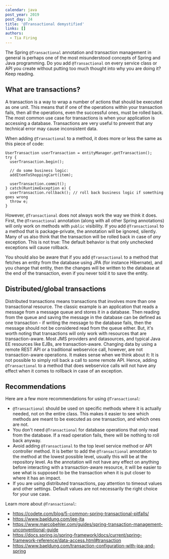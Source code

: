 ```yaml
---
calendar: java
post_year: 2019
post_day: 24
title: '@Transactional demystified'
links: []
authors:
  - Tia Firing
---
```

The Spring `@Transactional` annotation and transaction management in general is perhaps one of the most misunderstood concepts of Spring and Java programming. Do you add `@Transactional` on every service class or API you create without putting too much thought into why you are doing it? Keep reading. 

## What are transactions?
A transaction is a way to wrap a number of actions that should be executed as one unit. This means that if one of the operations within your transaction fails, then all the operations, even the successful ones, must be rolled back. The most common use case for transactions is when your application is accessing a database. Transactions are very useful to prevent that any technical error may cause inconsistent data. 

When adding `@Transactional` to a method, it does more or less the same as this piece of code: 

```
UserTransaction userTransaction = entityManager.getTransaction();
try {
  userTransaction.begin();
 
  // do some business logic: 
  addItemToShoppingCart(item);
 
  userTransaction.commit();
} catch(RuntimeException e) {
  userTransaction.rollback(); // roll back business logic if something goes wrong
  throw e;
}
```

However, `@Transactional` does not always work the way we think it does. First, the `@Transactional` annotation (along with all other Spring annotations) will only work on methods with `public` visibility. If you add `@Transactional` to a method that is package-private, the annotation will be ignored, silently. Many of us also think that the transaction will be rolled back in case of _any_ exception. This is not true: The default behavior is that only unchecked exceptions will cause rollback. 

You should also be aware that if you add `@Transactional` to a method that fetches an entity from the database using JPA (for instance Hibernate), and you change that entity, then the changes will be written to the database at the end of the transaction, even if you never told it to save the entity. 

## Distributed/global transactions
Distributed transactions means transactions that involves more than one transactional resource. The classic example is an application that reads a message from a message queue and stores it in a database. Then reading from the queue and saving the message in the database can be defined as one transaction - if writing the message to the database fails, then the message should not be considered read from the queue either. But, it's worth noting that transactions will only work with resources that are transaction-aware. Most JMS providers and datasources, and typical Java EE resources like EJBs, are transaction-aware. Changing data by using a remote REST API or a traditional webservice call, however, are not transaction-aware operations. It makes sense when we think about it: It is not possible to simply roll back a call to some remote API. Hence, adding `@Transactional` to a method that does webservice calls will not have any effect when it comes to rollback in case of an exception. 

## Recommendations
Here are a few more recommendations for using `@Transactional`: 
* `@Transactional` should be used on specific methods where it is actually needed, not on the entire class. This makes it easier to see which methods are meant to be executed as one transaction, and which ones are not. 
* You don't need `@Transactional` for database operations that only read from the database. If a read operation fails, there will be nothing to roll back anyway. 
* Avoid adding `@Transactional` to the top level service method or API controller method. It is better to add the `@Transactional` annotation to the method at the lowest possible level, usually this will be at the repository level. As the annotation will not have any effect on anything before interacting with a transaction-aware resource, it will be easier to see what is supposed to be the transaction when it is put closer to where it has an impact.  
* If you are using distributed transactions, pay attention to timeout values and other settings. Default values are not necessarily the right choice for your use case. 

Learn more about `@Transactional`: 
- https://codete.com/blog/5-common-spring-transactional-pitfalls/
- https://www.baeldung.com/jee-jta
- https://www.marcobehler.com/guides/spring-transaction-management-unconventional-guide
- https://docs.spring.io/spring-framework/docs/current/spring-framework-reference/data-access.html#transaction
- https://www.baeldung.com/transaction-configuration-with-jpa-and-spring
